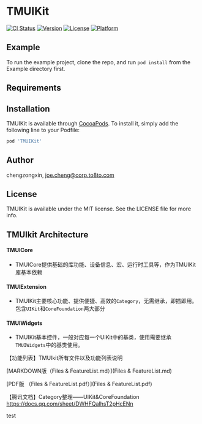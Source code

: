 # TMUIKit

[![CI Status](https://img.shields.io/travis/chengzongxin/TMUIKit.svg?style=flat)](https://travis-ci.org/chengzongxin/TMUIKit)
[![Version](https://img.shields.io/cocoapods/v/TMUIKit.svg?style=flat)](https://cocoapods.org/pods/TMUIKit)
[![License](https://img.shields.io/cocoapods/l/TMUIKit.svg?style=flat)](https://cocoapods.org/pods/TMUIKit)
[![Platform](https://img.shields.io/cocoapods/p/TMUIKit.svg?style=flat)](https://cocoapods.org/pods/TMUIKit)

## Example

To run the example project, clone the repo, and run `pod install` from the Example directory first.

## Requirements

## Installation

TMUIKit is available through [CocoaPods](https://cocoapods.org). To install
it, simply add the following line to your Podfile:

```ruby
pod 'TMUIKit'
```

## Author

chengzongxin, joe.cheng@corp.to8to.com

## License

TMUIKit is available under the MIT license. See the LICENSE file for more info.




## TMUIkit Architecture

#### TMUICore

- TMUICore提供基础的库功能、设备信息、宏、运行时工具等，作为TMUIKit库基本依赖

#### TMUIExtension

- TMUIKit主要核心功能、提供便捷、高效的`Category`，无需继承，即插即用。包含`UIKit`和`CoreFoundation`两大部分

#### TMUIWidgets

- TMUIKit基本控件，一般对应每一个UIKit中的基类，使用需要继承`TMUIWidgets`中的基类使用。



【功能列表】TMUIkit所有文件以及功能列表说明

[MARKDOWN版（Files & FeatureList.md）](Files & FeatureList.md)

[PDF版 （Files & FeatureList.pdf）](Files & FeatureList.pdf)



【腾讯文档】Category整理——UIKit&CoreFoundation
https://docs.qq.com/sheet/DWHFQalhsT2pHcENn




test
